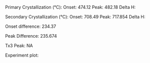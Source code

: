 Primary Crystallization (°C):
	Onset: 474.12
	Peak: 482.18
	Delta H: 

Secondary Crystallization  (°C):
	Onset: 708.49
	Peak: 717.854
	Delta H:

Onset difference: 234.37

Peak Difference: 235.674

Tx3 Peak: NA

Experiment plot:
